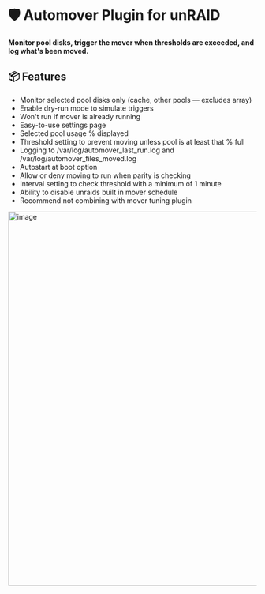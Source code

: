 # 🛡️ Automover Plugin for unRAID

**Monitor pool disks, trigger the mover when thresholds are exceeded, and log what's been moved.**

## 📦 Features

- Monitor selected pool disks only (cache, other pools — excludes array)
- Enable dry-run mode to simulate triggers
- Won't run if mover is already running
- Easy-to-use settings page
- Selected pool usage % displayed
- Threshold setting to prevent moving unless pool is at least that % full
- Logging to /var/log/automover_last_run.log and /var/log/automover_files_moved.log
- Autostart at boot option
- Allow or deny moving to run when parity is checking
- Interval setting to check threshold with a minimum of 1 minute
- Ability to disable unraids built in mover schedule
- Recommend not combining with mover tuning plugin

<img width="1917" height="758" alt="image" src="https://github.com/user-attachments/assets/7a544076-b4c9-48a5-bb11-a3463c08ae54" />

